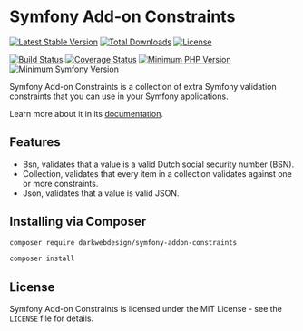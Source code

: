 # Symfony Add-on Constraints

[![Latest Stable Version](https://poser.pugx.org/darkwebdesign/symfony-addon-validators/v/stable?format=flat)](https://packagist.org/packages/darkwebdesign/symfony-addon-validators)
[![Total Downloads](https://poser.pugx.org/darkwebdesign/symfony-addon-validators/downloads?format=flat)](https://packagist.org/packages/darkwebdesign/symfony-addon-validators)
[![License](https://poser.pugx.org/darkwebdesign/symfony-addon-validators/license?format=flat)](https://packagist.org/packages/darkwebdesign/symfony-addon-validators)

[![Build Status](https://travis-ci.org/darkwebdesign/symfony-addon-validators.svg?branch=2.4)](https://travis-ci.org/darkwebdesign/symfony-addon-validators?branch=2.4)
[![Coverage Status](https://codecov.io/gh/darkwebdesign/symfony-addon-validators/branch/2.4/graph/badge.svg)](https://codecov.io/gh/darkwebdesign/symfony-addon-validators)
[![Minimum PHP Version](https://img.shields.io/badge/php-%3E%3D%205.3-blue.svg)](https://php.net/)
[![Minimum Symfony Version](https://img.shields.io/badge/symfony-%3E%3D%202.3-green.svg)](https://symfony.com/)

Symfony Add-on Constraints is a collection of extra Symfony validation constraints that you can use in your Symfony
applications.

Learn more about it in its [documentation](https://github.com/darkwebdesign/symfony-addon-pack/blob/2.4/doc/reference/constraints/index.md).

## Features

* Bsn, validates that a value is a valid Dutch social security number (BSN).
* Collection, validates that every item in a collection validates against one or more constraints.
* Json, validates that a value is valid JSON.

## Installing via Composer

```bash
composer require darkwebdesign/symfony-addon-constraints
```

```bash
composer install
```

## License

Symfony Add-on Constraints is licensed under the MIT License - see the `LICENSE` file for details.
